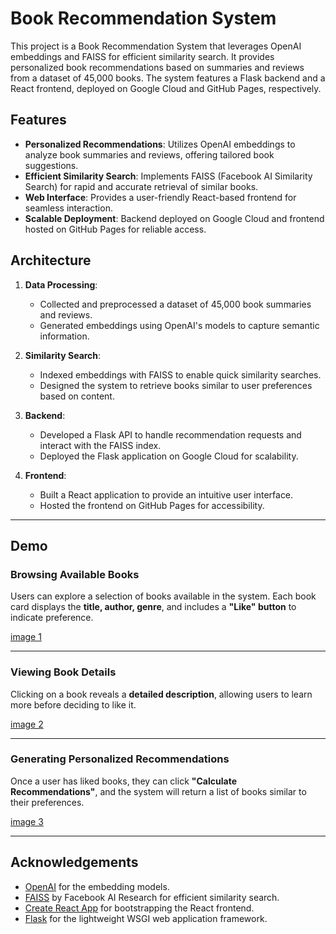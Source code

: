 # Book Recommendation System

This project is a Book Recommendation System that leverages OpenAI embeddings and FAISS for efficient similarity search. It provides personalized book recommendations based on summaries and reviews from a dataset of 45,000 books. The system features a Flask backend and a React frontend, deployed on Google Cloud and GitHub Pages, respectively.

## Features

- **Personalized Recommendations**: Utilizes OpenAI embeddings to analyze book summaries and reviews, offering tailored book suggestions.
- **Efficient Similarity Search**: Implements FAISS (Facebook AI Similarity Search) for rapid and accurate retrieval of similar books.
- **Web Interface**: Provides a user-friendly React-based frontend for seamless interaction.
- **Scalable Deployment**: Backend deployed on Google Cloud and frontend hosted on GitHub Pages for reliable access.

## Architecture

1. **Data Processing**:
   - Collected and preprocessed a dataset of 45,000 book summaries and reviews.
   - Generated embeddings using OpenAI's models to capture semantic information.

2. **Similarity Search**:
   - Indexed embeddings with FAISS to enable quick similarity searches.
   - Designed the system to retrieve books similar to user preferences based on content.

3. **Backend**:
   - Developed a Flask API to handle recommendation requests and interact with the FAISS index.
   - Deployed the Flask application on Google Cloud for scalability.

4. **Frontend**:
   - Built a React application to provide an intuitive user interface.
   - Hosted the frontend on GitHub Pages for accessibility.

---

## Demo

### Browsing Available Books
Users can explore a selection of books available in the system. Each book card displays the **title, author, genre**, and includes a **"Like" button** to indicate preference.

[image 1](https://github.com/Calculator5329/book-reccomendations-r/blob/ebb74ad35560478ba8f381075da48e8d478ce01f/bookr-1.jpg)

---

### Viewing Book Details
Clicking on a book reveals a **detailed description**, allowing users to learn more before deciding to like it.

[image 2](https://github.com/Calculator5329/book-reccomendations-r/blob/ebb74ad35560478ba8f381075da48e8d478ce01f/bookr-2.jpg)

---

### Generating Personalized Recommendations
Once a user has liked books, they can click **"Calculate Recommendations"**, and the system will return a list of books similar to their preferences.

[image 3](https://github.com/Calculator5329/book-reccomendations-r/blob/ebb74ad35560478ba8f381075da48e8d478ce01f/bookr-3.jpg)

---

## Acknowledgements

- [OpenAI](https://openai.com/) for the embedding models.
- [FAISS](https://github.com/facebookresearch/faiss) by Facebook AI Research for efficient similarity search.
- [Create React App](https://create-react-app.dev/) for bootstrapping the React frontend.
- [Flask](https://flask.palletsprojects.com/) for the lightweight WSGI web application framework.

